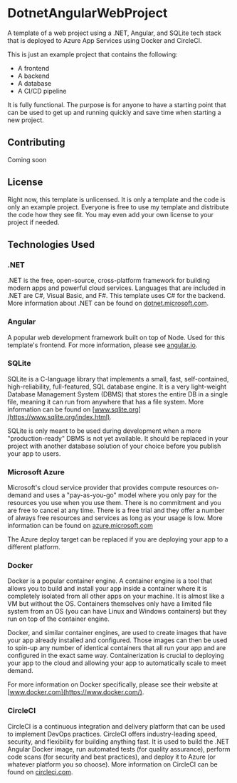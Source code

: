 # DotnetAngularWebProject
A template of a web project using a .NET, Angular, and SQLite tech stack that is deployed to Azure App Services using Docker and CircleCI.

This is just an example project that contains the following:
- A frontend
- A backend
- A database
- A CI/CD pipeline

It is fully functional. The purpose is for anyone to have a starting point that can be used to get up and running quickly and save time when starting a new project.

## Contributing
Coming soon

## License
Right now, this template is unlicensed. It is only a template and the code is only an example project. Everyone is free to use my template and distribute the code how they see fit. You may even add your own license to your project if needed.

## Technologies Used
### .NET
.NET is the free, open-source, cross-platform framework for building modern apps and powerful cloud services. Languages that are included in .NET are C#, Visual Basic, and F#. This template uses C# for the backend. More information about .NET can be found on [dotnet.microsoft.com](https://dotnet.microsoft.com/en-us/).

### Angular
A popular web development framework built on top of Node. Used for this template's frontend. For more information, please see [angular.io](https://angular.io/).

### SQLite
SQLite is a C-language library that implements a small, fast, self-contained, high-reliability, full-featured, SQL database engine. It is a very light-weight Database Management System (DBMS) that stores the entire DB in a single file, meaning it can run from anywhere that has a file system. More information can be found on [www.sqlite.org](https://www.sqlite.org/index.html).

SQLite is only meant to be used during development when a more "production-ready" DBMS is not yet available. It should be replaced in your project with another database solution of your choice before you publish your app to users.

### Microsoft Azure
Microsoft's cloud service provider that provides compute resources on-demand and uses a "pay-as-you-go" model where you only pay for the resources you use when you use them. There is no commitment and you are free to cancel at any time. There is a free trial and they offer a number of always free resources and services as long as your usage is low. More information can be found on [azure.microsoft.com](https://azure.microsoft.com/en-us/)

The Azure deploy target can be replaced if you are deploying your app to a different platform.

### Docker
Docker is a popular container engine. A container engine is a tool that allows you to build and install your app inside a container where it is completely isolated from all other apps on your machine. It is almost like a VM but without the OS. Containers themselves only have a limited file system from an OS (you can have Linux and Windows containers) but they run on top of the container engine.

Docker, and similar container engines, are used to create images that have your app already installed and configured. Those images can then be used to spin-up any number of identical containers that all run your app and are configured in the exact same way. Containerization is crucial to deploying your app to the cloud and allowing your app to automatically scale to meet demand.

For more information on Docker specifically, please see their website at [www.docker.com](https://www.docker.com/).

### CircleCI
CircleCI is a continuous integration and delivery platform that can be used to implement DevOps practices. CircleCI offers industry-leading speed, security, and flexibility for building anything fast. It is used to build the .NET Angular Docker image, run automated tests (for quality assurance), perform code scans (for security and best practices), and deploy it to Azure (or whatever platform you so choose). More information on CircleCI can be found on [circleci.com](https://circleci.com/).

